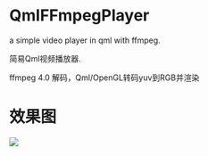 # QmlFFmpegPlayer

a simple video player in qml with ffmpeg.

简易Qml视频播放器.

ffmpeg 4.0 解码，Qml/OpenGL转码yuv到RGB并渲染

# 效果图

![](demo.gif)
